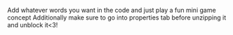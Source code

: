 Add whatever words you want in the code and just play a fun mini game concept 
Additionally make sure to go into properties tab before unzipping it and unblock it<3! 
